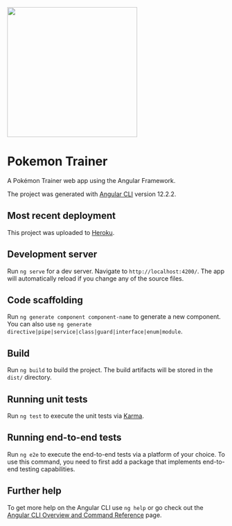 
<img src="https://user-images.githubusercontent.com/43278171/130740608-2a05ac29-2386-42e0-98ac-7f65f3453ba6.png" height="300" width="300">

# Pokemon Trainer
A Pokémon Trainer web app using the Angular Framework.

The project was generated with [Angular CLI](https://github.com/angular/angular-cli) version 12.2.2.

## Most recent deployment

This project was uploaded to [Heroku](https://pokemon-trainer-deluxe.herokuapp.com/).

## Development server

Run `ng serve` for a dev server. Navigate to `http://localhost:4200/`. The app will automatically reload if you change any of the source files.

## Code scaffolding

Run `ng generate component component-name` to generate a new component. You can also use `ng generate directive|pipe|service|class|guard|interface|enum|module`.

## Build

Run `ng build` to build the project. The build artifacts will be stored in the `dist/` directory.

## Running unit tests

Run `ng test` to execute the unit tests via [Karma](https://karma-runner.github.io).

## Running end-to-end tests

Run `ng e2e` to execute the end-to-end tests via a platform of your choice. To use this command, you need to first add a package that implements end-to-end testing capabilities.

## Further help

To get more help on the Angular CLI use `ng help` or go check out the [Angular CLI Overview and Command Reference](https://angular.io/cli) page.
